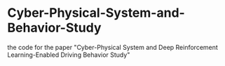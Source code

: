 # Cyber-Physical-System-and-Behavior-Study
the code for the paper "Cyber-Physical System and Deep Reinforcement Learning-Enabled Driving Behavior Study"
